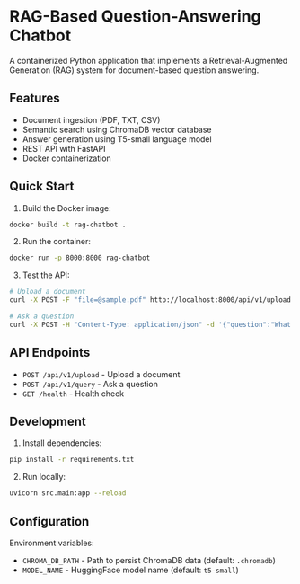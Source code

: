 # RAG-Based Question-Answering Chatbot

A containerized Python application that implements a Retrieval-Augmented Generation (RAG) system for document-based question answering.

## Features
- Document ingestion (PDF, TXT, CSV)
- Semantic search using ChromaDB vector database
- Answer generation using T5-small language model
- REST API with FastAPI
- Docker containerization

## Quick Start

1. Build the Docker image:
```bash
docker build -t rag-chatbot .
```

2. Run the container:
```bash
docker run -p 8000:8000 rag-chatbot
```

3. Test the API:
```bash
# Upload a document
curl -X POST -F "file=@sample.pdf" http://localhost:8000/api/v1/upload

# Ask a question
curl -X POST -H "Content-Type: application/json" -d '{"question":"What is the main topic?"}' http://localhost:8000/api/v1/query
```

## API Endpoints
- `POST /api/v1/upload` - Upload a document
- `POST /api/v1/query` - Ask a question
- `GET /health` - Health check

## Development
1. Install dependencies:
```bash
pip install -r requirements.txt
```

2. Run locally:
```bash
uvicorn src.main:app --reload
```

## Configuration
Environment variables:
- `CHROMA_DB_PATH` - Path to persist ChromaDB data (default: `.chromadb`)
- `MODEL_NAME` - HuggingFace model name (default: `t5-small`)